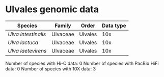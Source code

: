 # Ulvales genomic data

| Species | Family | Order | Data type |
| -- | --- | --- | --- |
| *Ulva intestinalis* | Ulvaceae | Ulvales | 10x |
| *Ulva lactuca* | Ulvaceae | Ulvales | 10x |
| *Ulva laetevirens* | Ulvaceae | Ulvales | 10x |

Number of species with Hi-C data: 0
Number of species with PacBio HiFi data: 0
Number of species with 10X data: 3
